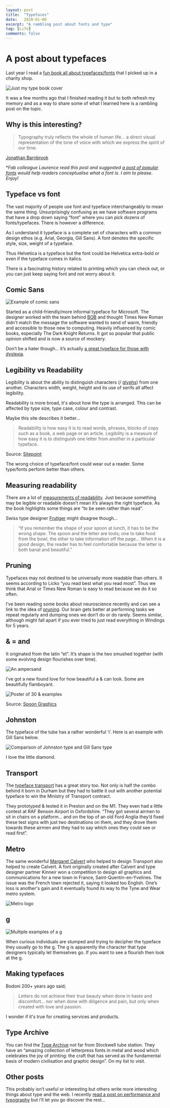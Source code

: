 ```yaml
---
layout: post
title:  "Typefaces"
date:   2020-01-06
excerpt: "A rambling post about fonts and type"
tag: [Life]
comments: false
---
```


# A post about typefaces
Last year I read a [fun book all about typefaces/fonts](https://www.simongarfield.com/books/just-my-type/) that I picked up in a charity shop.

![Just my type book cover](https://simongarfield.com/wp-content/uploads/2018/09/Just_My_Type.jpg)

It was a few months ago that I finished reading it but to both refresh my memory and as a way to share some of what I learned here is a rambling post on the topic.

## Why is this interesting?

> Typography truly reflects the whole of human life… a direct visual representation of the tone of voice with which we express the spirit of our time.

[Jonathan Barnbrook](https://books.google.co.uk/books?id=SM6wrKiO5osC&pg=PA256&lpg=PA256&dq=Typography+truly+reflects+the+whole+of+human+life%E2%80%A6+a+direct+visual+representation+of+the+tone+of+voice+with+which+we+express+the+spirit+of+our+time.&source=bl&ots=YjQRWJ-aNB&sig=ACfU3U3ID0ptILcFh-fP1FkQwomntM0EtA&hl=en&sa=X&ved=2ahUKEwijk7bPk-_mAhWLTcAKHVWPBCwQ6AEwAHoECAoQAQ#v=onepage&q=Typography%20truly%20reflects%20the%20whole%20of%20human%20life%E2%80%A6%20a%20direct%20visual%20representation%20of%20the%20tone%20of%20voice%20with%20which%20we%20express%20the%20spirit%20of%20our%20time.&f=false)

*_Fab colleague Laurence read this post and suggested [a post of popular fonts](https://www.lifehack.org/428846/top-20-most-popular-fonts-of-all-time) would help readers conceptualise what a font is. I aim to please. Enjoy!_

## Typeface vs font
The vast majority of people use font and typeface interchangeably to mean the same thing. Unsurprisingly confusing as we have software programs that have a drop down saying “font” where you can pick dozens of fonts/typefaces. There is however a difference.

As I understand it typeface is a complete set of characters with a common design ethos (e.g. Arial, Georgia, Gill Sans). A font denotes the specific style, size, weight of a typeface.

Thus Helvetica is a typeface but the font could be Helvetica extra-bold or even if the typeface comes in italics.

There is a fascinating history related to printing which you can check out, or you can just keep saying font and not worry about it.

## Comic Sans

![Example of comic sans](https://upload.wikimedia.org/wikipedia/commons/thumb/b/b3/Comic_Sans_sample.svg/544px-Comic_Sans_sample.svg.png)

Started as a child-friendly/more informal typeface for Microsoft. The designer worked with the team behind [BOB](https://en.wikipedia.org/wiki/Microsoft_Bob) and thought Times New Roman didn’t match the message the software wanted to send of warm, friendly and accessible to those new to computing. Heavily influenced by comic books, especially The Dark Knight Returns. It got so popular that public opinion shifted and is now a source of mockery.

Don’t be a hater though… it’s actually [a great typeface for those with dyslexia](https://www.thecut.com/2017/03/the-reason-comic-sans-is-a-public-good.html).

## Legibility vs Readability
Legibility is about the ability to distinguish characters (/ [glyphs](https://en.wikipedia.org/wiki/Glyph)) from one another. Characters width, weight, height and its use of serifs all affect legibility.

Readability is more broad, it's about how the type is arranged. This can be affected by type size, type case, colour and contrast.

Maybe this site describes it better…

> Readability is how easy it is to read words, phrases, blocks of copy such as a book, a web page or an article. Legibility is a measure of how easy it is to distinguish one letter from another in a particular typeface.

Source: [Sitepoint](https://www.sitepoint.com/typography-readability-and-legibility-part-1/)

The wrong choice of typeface/font could wear out a reader. Some type/fonts perform better than others.

## Measuring readability
There are a lot of [measurements of readability](https://en.wikipedia.org/wiki/Readability). Just because something may be legible or readable doesn’t mean it’s always the right typeface. As the book highlights some things are “to be seen rather than read”.

Swiss type designer [Frutiger](https://en.wikipedia.org/wiki/Adrian_Frutiger) might disagree though…

> “If you remember the shape of your spoon at lunch, it has to be the wrong shape. The spoon and the letter are tools; one to take food from the bowl, the other to take information off the page... When it is a good design, the reader has to feel comfortable because the letter is both banal and beautiful.”

## Pruning
Typefaces may not destined to be universally more readable than others. It seems according to Licko “you read best what you read most”. Thus we think that Arial or Times New Roman is easy to read because we do it so often.

I’ve been reading some books about neuroscience recently and can see a link to the idea of [pruning](https://en.wikipedia.org/wiki/Synaptic_pruning). Our brain gets better at performing tasks we repeat regularly and dumping ones we don’t do or do rarely. Seems similar, although might fall apart if you ever tried to just read everything in Windings for 5 years.

## & = and
It originated from the latin “et”. It’s shape is the two smushed together (with some evolving design flourishes over time).

![An ampersand](https://upload.wikimedia.org/wikipedia/commons/thumb/1/15/Trebuchet_MS_ampersand.svg/30px-Trebuchet_MS_ampersand.svg.png)

I’ve got a new found love for how beautiful a & can look. Some are beautifully flamboyant.

![Poster of 30 & examples](https://blog.spoongraphics.co.uk/wp-content/uploads/2015/ampersands/30-Sexiest-Ampersands-sm.png)

Source: [Spoon Graphics](https://blog.spoongraphics.co.uk/articles/my-top-30-fonts-with-the-sexiest-ampersands)

## Johnston
The typeface of the tube has a rather wonderful ‘i’. Here is an example with Gill Sans below.

![Comparison of Johnston type and Gill Sans type](https://upload.wikimedia.org/wikipedia/commons/thumb/4/48/Gill_Sans_and_Johnston.tiff/lossless-page1-1920px-Gill_Sans_and_Johnston.tiff.png)

I love the little diamond.

## Transport
The [typeface transport](https://en.wikipedia.org/wiki/Transport_(typeface)) has a great story too. Not only is half the combo behind it born in Durham but they had to battle it out with another potential typeface to win the Ministry of Transport contract.

They prototyped & tested it in Preston and on the M1. They even had a little contest at RAF Benson Airport in Oxfordshire. “They got several airmen to sit in chairs on a platform… and on the top of an old Ford Anglia they’d fixed these test signs with just two
destinations on them, and they drove them towards these airmen and they had to say which ones they could see or read first”.

## Metro
The same wonderful [Margaret Calvert](https://en.wikipedia.org/wiki/Margaret_Calvert) who helped to design Transport also helped to create Calvert. A font originally created after Calvert and type designer partner Kinneir won a competition to design all graphics and communications for a new town in France, Saint-Quentin-en-Yvelines. The issue was the French town rejected it, saying it looked too English. One’s loss is another's gain and it eventually found its way to the Tyne and Wear metro system.

![Metro logo](https://upload.wikimedia.org/wikipedia/commons/thumb/6/64/Tyne_Wear_Metro_logo.svg/150px-Tyne_Wear_Metro_logo.svg.png)

## g

![Multiple examples of a g](https://upload.wikimedia.org/wikipedia/commons/0/08/G-samples.png)

When curious individuals are stumped and trying to decipher the typeface they usually go to the g. The g is apparently the character that type designers typically let themselves go. If you want to see a flourish then look at the g.

## Making typefaces

Bodoni 200+ years ago said;

> Letters do not achieve their true beauty when done in haste and discomfort… nor when done with diligence and pain, but only when created with love and passion.

I wonder if it's true for creating services and products.

## Type Archive
You can find the [Type Archive](http://www.typearchive.org/) not far from Stockwell tube station. They have an “amazing collection of letterpress fonts in metal and wood which celebrates the joy of printing: the craft that has served as the fundamental basis of modern civilisation and graphic design”. On my list to visit.

## Other posts
This probably isn’t useful or interesting but others write more interesting things about type and the web. I recently [read a post on performance and typography](https://calibreapp.com/blog/performance-for-designers-typography) but i’ll let you go discover the rest...


